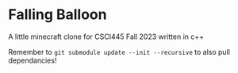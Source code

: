 # Falling Balloon

A little minecraft clone for CSCI445 Fall 2023 written in c++

Remember to `git submodule update --init --recursive` to also pull dependancies!
